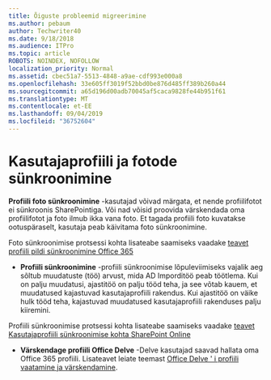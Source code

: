 ```yaml
---
title: Õiguste probleemid migreerimine
ms.author: pebaum
author: Techwriter40
ms.date: 9/18/2018
ms.audience: ITPro
ms.topic: article
ROBOTS: NOINDEX, NOFOLLOW
localization_priority: Normal
ms.assetid: cbec51a7-5513-4848-a9ae-cdf993e000a8
ms.openlocfilehash: 33e605ff3019f52bbd0be876d485ff389b260a44
ms.sourcegitcommit: a65d196d00adb70045af5caca9828fe44b951f61
ms.translationtype: MT
ms.contentlocale: et-EE
ms.lasthandoff: 09/04/2019
ms.locfileid: "36752604"
---
```

# <a name="user-profile-and-photo-synchronization"></a>Kasutajaprofiili ja fotode sünkroonimine

 **Profiili foto sünkroonimine** -kasutajad võivad märgata, et nende profiilifotot ei sünkroonis SharePointiga. Või nad võisid proovida värskendada oma profiilifotot ja foto ilmub ikka vana foto. Et tagada profiili foto kuvatakse ootuspäraselt, kasutaja peab käivitama foto sünkroonimine. 
  
Foto sünkroonimise protsessi kohta lisateabe saamiseks vaadake [teavet profiili pildi sünkroonimine Office 365](https://go.microsoft.com/fwlink/?linkid=2022634)
  
- **Profiili sünkroonimine** -profiili sünkroonimise lõpuleviimiseks vajalik aeg sõltub muudatuste (töö) arvust, mida AD Imporditöö peab töötlema. Kui on palju muudatusi, ajastitöö on palju tööd teha, ja see võtab kauem, et muudatused kajastuvad kasutajaprofiili rakendus. Kui ajastitöö on väike hulk tööd teha, kajastuvad muudatused kasutajaprofiili rakenduses palju kiiremini. 
  
Profiili sünkroonimise protsessi kohta lisateabe saamiseks vaadake [teavet Kasutajaprofiili sünkroonimise kohta SharePoint Online](https://go.microsoft.com/fwlink/?linkid=2022639)
    
- **Värskendage profiili Office Delve** -Delve kasutajad saavad hallata oma Office 365 profiili. Lisateavet leiate teemast [Office Delve ' i profiili vaatamine ja värskendamine](https://support.office.com/article/View-and-update-your-profile-in-Office-Delve-4e84343b-eedf-45a1-aeb9-8627ccca14ba).
    

